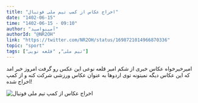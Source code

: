 ```yaml
---
title: "اخراج عکاس از کمپ تیم ملی فوتبال"
date: "1402-06-15"
time: "1402-06-15 - 09:10"
author: "آمینواسید"
authorId: "@NR2OH"
link: "https://twitter.com/NR2OH/status/1698721014966870336"
topic: "sport"
tags: ["تیم ملی", "قلعه نویی"]
---
```


امیرخیرخواه عکاس خبری از شکم امیر قلعه نوعی این عکس رو گرفت امروز خبر امد که این عکاس دیگه نمیتونه توی اردوها به عنوان عکاس ورزشی شرکت کنه و از کمپ اخراج شده!

![اخراج عکاس از کمپ تیم ملی فوتبال](/posts/sport/ekhraje-akkas-az-camp-tim-melli.webp)
